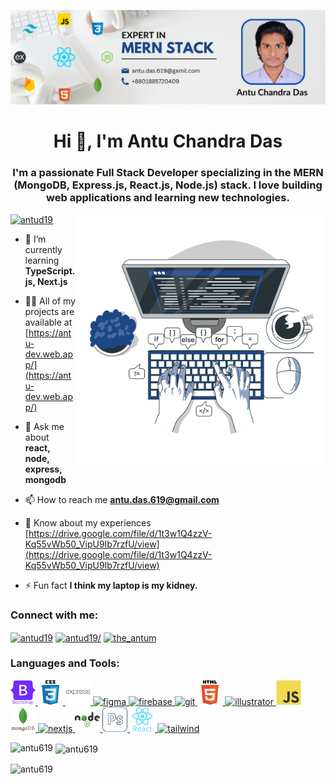 ![MasterHead](https://github.com/antu619/antu619/blob/main/github-banner.png)

<h1 align="center">Hi 👋, I'm Antu Chandra Das</h1>
<h3 align="center">I'm a passionate Full Stack Developer specializing in the MERN (MongoDB, Express.js, React.js, Node.js) stack. I love building web applications and learning new technologies.</h3>

<img align="right" width="400" alt="Coding Image" src="https://github.com/antu619/antu619/blob/main/Code-typing-bro.png"/>

<p align="left"> <a href="https://twitter.com/antud19" target="blank"><img src="https://img.shields.io/twitter/follow/antud19?logo=twitter&style=for-the-badge" alt="antud19" /></a> </p>

- 🌱 I’m currently learning **TypeScript.js, Next.js**

- 👨‍💻 All of my projects are available at [https://antu-dev.web.app/](https://antu-dev.web.app/)

- 💬 Ask me about **react, node, express, mongodb**

- 📫 How to reach me **antu.das.619@gmail.com**

- 📄 Know about my experiences [https://drive.google.com/file/d/1t3w1Q4zzV-Kq55vWb50_VipU9Ib7rzfU/view](https://drive.google.com/file/d/1t3w1Q4zzV-Kq55vWb50_VipU9Ib7rzfU/view)

- ⚡ Fun fact **I think my laptop is my kidney.**

<h3 align="left">Connect with me:</h3>
<p align="left">
<a href="https://twitter.com/antud19" target="blank"><img align="center" src="https://raw.githubusercontent.com/rahuldkjain/github-profile-readme-generator/master/src/images/icons/Social/twitter.svg" alt="antud19" height="30" width="40" /></a>
<a href="https://linkedin.com/in/antud19/" target="blank"><img align="center" src="https://raw.githubusercontent.com/rahuldkjain/github-profile-readme-generator/master/src/images/icons/Social/linked-in-alt.svg" alt="antud19/" height="30" width="40" /></a>
<a href="https://instagram.com/the_antum" target="blank"><img align="center" src="https://raw.githubusercontent.com/rahuldkjain/github-profile-readme-generator/master/src/images/icons/Social/instagram.svg" alt="the_antum" height="30" width="40" /></a>
</p>

<h3 align="left">Languages and Tools:</h3>
<p align="left"> <a href="https://getbootstrap.com" target="_blank" rel="noreferrer"> <img src="https://raw.githubusercontent.com/devicons/devicon/master/icons/bootstrap/bootstrap-plain-wordmark.svg" alt="bootstrap" width="40" height="40"/> </a> <a href="https://www.w3schools.com/css/" target="_blank" rel="noreferrer"> <img src="https://raw.githubusercontent.com/devicons/devicon/master/icons/css3/css3-original-wordmark.svg" alt="css3" width="40" height="40"/> </a> <a href="https://expressjs.com" target="_blank" rel="noreferrer"> <img src="https://raw.githubusercontent.com/devicons/devicon/master/icons/express/express-original-wordmark.svg" alt="express" width="40" height="40"/> </a> <a href="https://www.figma.com/" target="_blank" rel="noreferrer"> <img src="https://www.vectorlogo.zone/logos/figma/figma-icon.svg" alt="figma" width="40" height="40"/> </a> <a href="https://firebase.google.com/" target="_blank" rel="noreferrer"> <img src="https://www.vectorlogo.zone/logos/firebase/firebase-icon.svg" alt="firebase" width="40" height="40"/> </a> <a href="https://git-scm.com/" target="_blank" rel="noreferrer"> <img src="https://www.vectorlogo.zone/logos/git-scm/git-scm-icon.svg" alt="git" width="40" height="40"/> </a> <a href="https://www.w3.org/html/" target="_blank" rel="noreferrer"> <img src="https://raw.githubusercontent.com/devicons/devicon/master/icons/html5/html5-original-wordmark.svg" alt="html5" width="40" height="40"/> </a> <a href="https://www.adobe.com/in/products/illustrator.html" target="_blank" rel="noreferrer"> <img src="https://www.vectorlogo.zone/logos/adobe_illustrator/adobe_illustrator-icon.svg" alt="illustrator" width="40" height="40"/> </a> <a href="https://developer.mozilla.org/en-US/docs/Web/JavaScript" target="_blank" rel="noreferrer"> <img src="https://raw.githubusercontent.com/devicons/devicon/master/icons/javascript/javascript-original.svg" alt="javascript" width="40" height="40"/> </a> <a href="https://www.mongodb.com/" target="_blank" rel="noreferrer"> <img src="https://raw.githubusercontent.com/devicons/devicon/master/icons/mongodb/mongodb-original-wordmark.svg" alt="mongodb" width="40" height="40"/> </a> <a href="https://nextjs.org/" target="_blank" rel="noreferrer"> <img src="https://cdn.worldvectorlogo.com/logos/nextjs-2.svg" alt="nextjs" width="40" height="40"/> </a> <a href="https://nodejs.org" target="_blank" rel="noreferrer"> <img src="https://raw.githubusercontent.com/devicons/devicon/master/icons/nodejs/nodejs-original-wordmark.svg" alt="nodejs" width="40" height="40"/> </a> <a href="https://www.photoshop.com/en" target="_blank" rel="noreferrer"> <img src="https://raw.githubusercontent.com/devicons/devicon/master/icons/photoshop/photoshop-line.svg" alt="photoshop" width="40" height="40"/> </a> <a href="https://reactjs.org/" target="_blank" rel="noreferrer"> <img src="https://raw.githubusercontent.com/devicons/devicon/master/icons/react/react-original-wordmark.svg" alt="react" width="40" height="40"/> </a> <a href="https://tailwindcss.com/" target="_blank" rel="noreferrer"> <img src="https://www.vectorlogo.zone/logos/tailwindcss/tailwindcss-icon.svg" alt="tailwind" width="40" height="40"/> </a> </p>

<p><img align="left" src="https://github-readme-stats.vercel.app/api/top-langs?username=antu619&show_icons=true&locale=en&layout=compact" alt="antu619" /></p>

<p>&nbsp;<img align="center" src="https://github-readme-stats.vercel.app/api?username=antu619&show_icons=true&locale=en" alt="antu619" /></p>

<p><img align="center" src="https://github-readme-streak-stats.herokuapp.com/?user=antu619&" alt="antu619" /></p>

